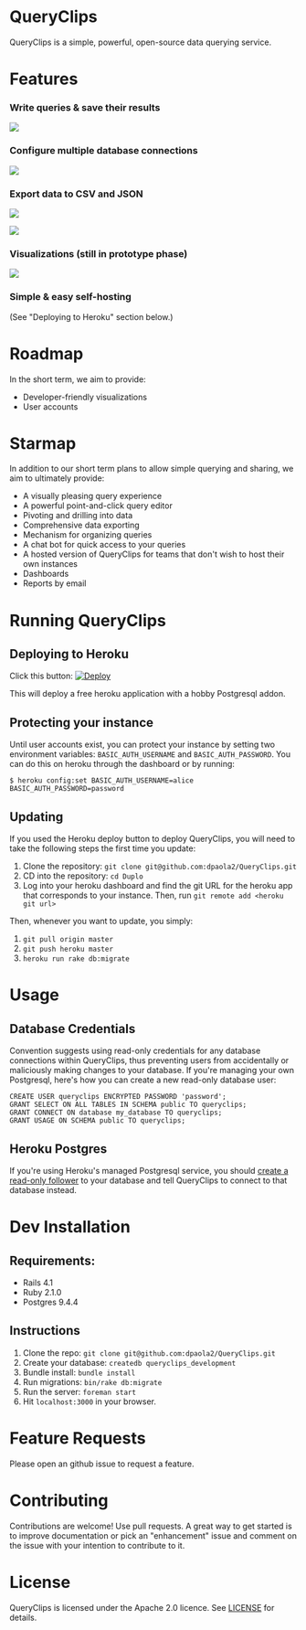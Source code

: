 # QueryClips

QueryClips is a simple, powerful, open-source data querying service.

# Features

### Write queries & save their results

![](https://www.dropbox.com/s/9j8zykfhoezu6zk/Screenshot%202016-04-10%2014.30.22.png?dl=1)

### Configure multiple database connections

![](https://www.dropbox.com/s/cb4arilwmyp5i68/Screenshot%202016-04-10%2014.33.58.png?dl=1)

### Export data to CSV and JSON

![](https://www.dropbox.com/s/iqttwtfypf28b6m/Screenshot%202016-04-10%2014.30.42.png?dl=1)

![](https://www.dropbox.com/s/h2lp8uavkxm9atm/Screenshot%202016-04-10%2014.31.30.png?dl=1)

### Visualizations (still in prototype phase)

![](https://www.dropbox.com/s/h5736by1pg3r536/Screenshot%202016-04-10%2014.31.12.png?dl=1)

### Simple & easy self-hosting

(See "Deploying to Heroku" section below.)

# Roadmap

In the short term, we aim to provide:

- Developer-friendly visualizations
- User accounts

# Starmap

In addition to our short term plans to allow simple querying and sharing, we aim to ultimately provide:

- A visually pleasing query experience
- A powerful point-and-click query editor
- Pivoting and drilling into data
- Comprehensive data exporting
- Mechanism for organizing queries
- A chat bot for quick access to your queries
- A hosted version of QueryClips for teams that don't wish to host their own instances
- Dashboards
- Reports by email

# Running QueryClips

## Deploying to Heroku

Click this button: [![Deploy](https://www.herokucdn.com/deploy/button.svg)](https://heroku.com/deploy?template=https://github.com/dpaola2/QueryClips)

This will deploy a free heroku application with a hobby Postgresql addon.

## Protecting your instance

Until user accounts exist, you can protect your instance by setting two environment variables: `BASIC_AUTH_USERNAME` and `BASIC_AUTH_PASSWORD`. You can do this on heroku through the dashboard or by running:

`$ heroku config:set BASIC_AUTH_USERNAME=alice BASIC_AUTH_PASSWORD=password`

## Updating

If you used the Heroku deploy button to deploy QueryClips, you will need to take the following steps the first time you update:

1. Clone the repository: `git clone git@github.com:dpaola2/QueryClips.git`
2. CD into the repository: `cd Duplo`
3. Log into your heroku dashboard and find the git URL for the heroku app that corresponds to your instance. Then, run `git remote add <heroku git url>`

Then, whenever you want to update, you simply:

1. `git pull origin master`
2. `git push heroku master`
3. `heroku run rake db:migrate`

# Usage

## Database Credentials

Convention suggests using read-only credentials for any database connections within QueryClips, thus preventing users from accidentally or maliciously making changes to your database. If you're managing your own Postgresql, here's how you can create a new read-only database user:

```
CREATE USER queryclips ENCRYPTED PASSWORD 'password';
GRANT SELECT ON ALL TABLES IN SCHEMA public TO queryclips;
GRANT CONNECT ON database my_database TO queryclips;
GRANT USAGE ON SCHEMA public TO queryclips;
```

## Heroku Postgres

If you're using Heroku's managed Postgresql service, you should [create a read-only follower](https://devcenter.heroku.com/articles/heroku-postgres-follower-databases) to your database and tell QueryClips to connect to that database instead.

# Dev Installation

## Requirements:

- Rails 4.1
- Ruby 2.1.0
- Postgres 9.4.4

## Instructions

1. Clone the repo: `git clone git@github.com:dpaola2/QueryClips.git`
2. Create your database: `createdb queryclips_development`
3. Bundle install: `bundle install`
4. Run migrations: `bin/rake db:migrate`
5. Run the server: `foreman start`
6. Hit `localhost:3000` in your browser.

# Feature Requests

Please open an github issue to request a feature.

# Contributing

Contributions are welcome! Use pull requests. A great way to get started is to improve documentation or pick an "enhancement" issue and comment on the issue with your intention to contribute to it.

# License

QueryClips is licensed under the Apache 2.0 licence. See [LICENSE](LICENSE) for details.


